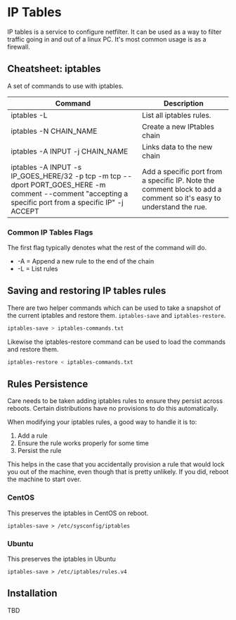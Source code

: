 # IP Tables

IP tables is a service to configure netfilter.  It can be used as a way to filter traffic going in and out of a linux PC.  It's most common usage is as a firewall.

## Cheatsheet: iptables

A set of commands to use with iptables.

|Command|Description|
|--|--|
|iptables -L |List all iptables rules. |
|iptables -N CHAIN_NAME | Create a new IPtables chain |
|iptables -A INPUT -j CHAIN_NAME| Links data to the new chain |
|iptables -A INPUT -s IP_GOES_HERE/32 -p tcp -m tcp --dport PORT_GOES_HERE -m comment --comment "accepting a specific port from a specific IP" -j ACCEPT| Add a specific port from a specific IP.  Note the comment block to add a comment so it's easy to understand the rue.|

### Common IP Tables Flags

The first flag typically denotes what the rest of the command will do.

* -A = Append a new rule to the end of the chain
* -L = List rules
 
## Saving and restoring IP tables rules

There are two helper commands which can be used to take a snapshot of the current iptables and restore them. ```iptables-save``` and ```iptables-restore```.

```bash
iptables-save > iptables-commands.txt
```

Likewise the iptables-restore command can be used to load the commands and restore them.

```bash
iptables-restore < iptables-commands.txt
```

## Rules Persistence

Care needs to be taken adding iptables rules to ensure they persist across reboots.  Certain distributions have no provisions to do this automatically.

When modifying your iptables rules, a good way to handle it is to:
1. Add a rule
2. Ensure the rule works properly for some time
3. Persist the rule

This helps in the case that you accidentally provision a rule that would lock you out of the machine, even though that is pretty unlikely.  If you did,  reboot the machine to start over.

### CentOS

This preserves the iptables in CentOS on reboot.

```
iptables-save > /etc/sysconfig/iptables
```

### Ubuntu

This preserves the iptables in Ubuntu

```
iptables-save > /etc/iptables/rules.v4
```


## Installation

TBD